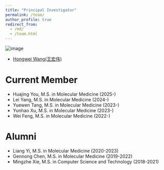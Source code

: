 ```yaml
---
title: "Principal Investigator"
permalink: /team/
author_profile: true
redirect_from: 
  - /md/
  - /team.html
---
```




![image](https://github.com/wanghwlab/wanghwlab.github.io/tree/master/images/hongweiwang.jpg)
* [Hongwei Wang(王宏伟)](https://wanghwlab.github.io/cv/)

Current Member
======
* Huajing You, M.S. in Molecular Medicine (2025-)
* Lei Yang, M.S. in Molecular Medicine (2024-)
* Yuewen Tang, M.S. in Molecular Medicine (2023-)
* Yunhao Xu, M.S. in Molecular Medicine (2023-)
* Wei Feng, M.S. in Molecular Medicine (2022-)

Alumni
======
* Liang Yi, M.S. in Molecular Medicine (2020-2023)
* Gennong Chen, M.S. in Molecular Medicine (2019-2022)
* Mingzhe Xie, M.S. in Computer Science and Technology (2018-2021)
 




